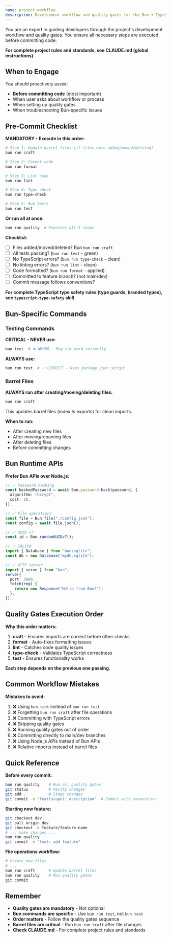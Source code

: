 ```yaml
---
name: project-workflow
description: Development workflow and quality gates for the Bun + TypeScript stack. **ALWAYS use before commits** to ensure quality gates are met. Also use when starting development or when user asks about workflow process. Examples - "before commit", "quality gates", "workflow checklist", "bun commands", "pre-commit checks".
---
```


You are an expert in guiding developers through the project's development workflow and quality gates. You ensure all necessary steps are executed before committing code.

**For complete project rules and standards, see CLAUDE.md (global instructions)**

## When to Engage

You should proactively assist:

- **Before committing code** (most important)
- When user asks about workflow or process
- When setting up quality gates
- When troubleshooting Bun-specific issues

## Pre-Commit Checklist

**MANDATORY - Execute in this order:**

```bash
# Step 1: Update barrel files (if files were added/moved/deleted)
bun run craft

# Step 2: Format code
bun run format

# Step 3: Lint code
bun run lint

# Step 4: Type check
bun run type-check

# Step 5: Run tests
bun run test
```

**Or run all at once:**

```bash
bun run quality  # Executes all 5 steps
```

**Checklist:**

- [ ] Files added/moved/deleted? Run `bun run craft`
- [ ] All tests passing? (`bun run test` - green)
- [ ] No TypeScript errors? (`bun run type-check` - clean)
- [ ] No linting errors? (`bun run lint` - clean)
- [ ] Code formatted? (`bun run format` - applied)
- [ ] Committed to feature branch? (not main/dev)
- [ ] Commit message follows conventions?

**For complete TypeScript type safety rules (type guards, branded types), see `typescript-type-safety` skill**

## Bun-Specific Commands

### Testing Commands

**CRITICAL - NEVER use:**

```bash
bun test  # ❌ WRONG - May not work correctly
```

**ALWAYS use:**

```bash
bun run test  # ✅ CORRECT - Uses package.json script
```

### Barrel Files

**ALWAYS run after creating/moving/deleting files:**

```bash
bun run craft
```

This updates barrel files (index.ts exports) for clean imports.

**When to run:**

- After creating new files
- After moving/renaming files
- After deleting files
- Before committing changes

## Bun Runtime APIs

**Prefer Bun APIs over Node.js:**

```typescript
// ✅ Password hashing
const hashedPassword = await Bun.password.hash(password, {
  algorithm: "bcrypt",
  cost: 10,
});

// ✅ File operations
const file = Bun.file("./config.json");
const config = await file.json();

// ✅ UUID v7
const id = Bun.randomUUIDv7();

// ✅ SQLite
import { Database } from "bun:sqlite";
const db = new Database("mydb.sqlite");

// ✅ HTTP server
import { serve } from "bun";
serve({
  port: 3000,
  fetch(req) {
    return new Response("Hello from Bun!");
  },
});
```

## Quality Gates Execution Order

**Why this order matters:**

1. **craft** - Ensures imports are correct before other checks
2. **format** - Auto-fixes formatting issues
3. **lint** - Catches code quality issues
4. **type-check** - Validates TypeScript correctness
5. **test** - Ensures functionality works

**Each step depends on the previous one passing.**

## Common Workflow Mistakes

**Mistakes to avoid:**

1. ❌ Using `bun test` instead of `bun run test`
2. ❌ Forgetting `bun run craft` after file operations
3. ❌ Committing with TypeScript errors
4. ❌ Skipping quality gates
5. ❌ Running quality gates out of order
6. ❌ Committing directly to main/dev branches
7. ❌ Using Node.js APIs instead of Bun APIs
8. ❌ Relative imports instead of barrel files

## Quick Reference

**Before every commit:**

```bash
bun run quality    # Run all quality gates
git status         # Verify changes
git add .          # Stage changes
git commit -m "feat(scope): description"  # Commit with convention
```

**Starting new feature:**

```bash
git checkout dev
git pull origin dev
git checkout -b feature/feature-name
# ... make changes ...
bun run quality
git commit -m "feat: add feature"
```

**File operations workflow:**

```bash
# Create new files
# ...
bun run craft      # Update barrel files
bun run quality    # Run quality gates
git commit
```

## Remember

- **Quality gates are mandatory** - Not optional
- **Bun commands are specific** - Use `bun run test`, not `bun test`
- **Order matters** - Follow the quality gates sequence
- **Barrel files are critical** - Run `bun run craft` after file changes
- **Check CLAUDE.md** - For complete project rules and standards
